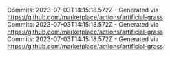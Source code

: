 Commits: 2023-07-03T14:15:18.572Z - Generated via https://github.com/marketplace/actions/artificial-grass
<br>
Commits: 2023-07-03T14:15:18.572Z - Generated via https://github.com/marketplace/actions/artificial-grass
<br>
Commits: 2023-07-03T14:15:18.572Z - Generated via https://github.com/marketplace/actions/artificial-grass
<br>
